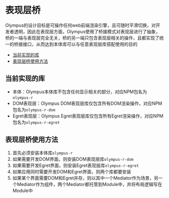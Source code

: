 # 表现层桥

Olympus的设计目标是可操作任何web前端渲染引擎，且可随时平滑切换，对开发者透明，因此在表现层方面，Olympus使用了桥接模式对表现层进行了抽象，桥的一端与表现层完全无关，桥的另一端只包含表现层相关的操作，且都实现了统一的桥接接口，从而达到本体库可以与任意表现层库搭配使用的目的

- [当前实现的库](#当前实现的库)
- [表现层桥使用方法](#表现层桥使用方法)

## 当前实现的库

- 本体：Olympus本体库不包含任何显示相关的部分，对应NPM包名为`olympus-r`
- DOM表现层：Olympus DOM表现层库仅包含所有DOM渲染操作，对应NPM包名为`olympus-r-dom`
- Egret表现层：Olympus Egret表现层库仅包含所有Egret渲染操作，对应NPM包名为`olympus-r-egret`

## 表现层桥使用方法

1. 首先必须安装本体库`olympus-r`
2. 如果需要开发DOM界面，则安装DOM表现层库`olympus-r-dom`
3. 如果需要开发Egret界面，则安装Egret表现层库`olympus-r-egret`
4. 如果应用同时需要开发DOM和Egret界面，则两个库都要安装
5. 如果某个界面需要DOM和Egret并存，则以其中一个Mediator作为场景，另一个Mediator作为组件，两个Mediator都托管到Module中，并将布局逻辑写在Module中